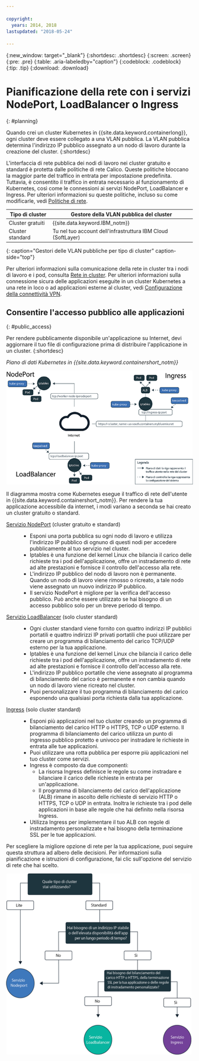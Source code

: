 ```yaml
---

copyright:
  years: 2014, 2018
lastupdated: "2018-05-24"

---
```


{:new_window: target="_blank"}
{:shortdesc: .shortdesc}
{:screen: .screen}
{:pre: .pre}
{:table: .aria-labeledby="caption"}
{:codeblock: .codeblock}
{:tip: .tip}
{:download: .download}



# Pianificazione della rete con i servizi NodePort, LoadBalancer o Ingress
{: #planning}

Quando crei un cluster Kubernetes in {{site.data.keyword.containerlong}}, ogni cluster deve essere collegato a una VLAN pubblica. La VLAN pubblica
determina l'indirizzo IP pubblico assegnato a un nodo di lavoro durante la creazione del cluster.
{:shortdesc}

L'interfaccia di rete pubblica dei nodi di lavoro nei cluster gratuito e standard è protetta dalle politiche di rete Calico. Queste politiche bloccano la maggior parte del traffico in entrata per impostazione predefinita. Tuttavia, è consentito il traffico in entrata necessario al funzionamento di Kubernetes, così come le connessioni ai servizi NodePort, LoadBalancer e Ingress. Per ulteriori informazioni su queste politiche, incluso su come modificarle, vedi [Politiche di rete](cs_network_policy.html#network_policies).

|Tipo di cluster|Gestore della VLAN pubblica del cluster|
|------------|------------------------------------------|
|Cluster gratuiti|{{site.data.keyword.IBM_notm}}|
|Cluster standard|Tu nel tuo account dell'infrastruttura IBM Cloud (SoftLayer)|
{: caption="Gestori delle VLAN pubbliche per tipo di cluster" caption-side="top"}

Per ulteriori informazioni sulla comunicazione della rete in cluster tra i nodi di lavoro e i pod, consulta [Rete in cluster](cs_secure.html#in_cluster_network). Per ulteriori informazioni sulla connessione sicura delle applicazioni eseguite in un cluster Kubernetes a una rete in loco o ad applicazioni esterne al cluster, vedi [Configurazione della connettività VPN](cs_vpn.html).

## Consentire l'accesso pubblico alle applicazioni
{: #public_access}

Per rendere pubblicamente disponibile un'applicazione su Internet, devi aggiornare il tuo file di configurazione prima di distribuire l'applicazione in un cluster.
{:shortdesc}

*Piano di dati Kubernetes in {{site.data.keyword.containershort_notm}}*

![{{site.data.keyword.containerlong_notm}} architettura Kubernetes](images/networking.png)

Il diagramma mostra come Kubernetes esegue il traffico di rete dell'utente in {{site.data.keyword.containershort_notm}}. Per rendere la tua applicazione accessibile da internet, i modi variano a seconda se hai creato un cluster gratuito o standard.

<dl>
<dt><a href="cs_nodeport.html#planning" target="_blank">Servizio NodePort</a> (cluster gratuito e standard)</dt>
<dd>
 <ul>
  <li>Esponi una porta pubblica su ogni nodo di lavoro e utilizza l'indirizzo IP pubblico di ognuno di questi nodi
per accedere pubblicamente al tuo servizio nel cluster.</li>
  <li>Iptables è una funzione del kernel Linux che bilancia il carico delle richieste tra i pod dell'applicazione, offre un instradamento di rete ad alte prestazioni e fornisce il controllo dell'accesso alla rete.</li>
  <li>L'indirizzo IP pubblico del nodo di lavoro non è
permanente. Quando un nodo di lavoro viene rimosso
o ricreato, a tale nodo viene assegnato un nuovo indirizzo IP pubblico.</li>
  <li>Il servizio NodePort è migliore per la verifica dell'accesso pubblico. Può anche essere utilizzato se hai bisogno di un accesso pubblico solo per un breve periodo di tempo.</li>
 </ul>
</dd>
<dt><a href="cs_loadbalancer.html#planning" target="_blank">Servizio LoadBalancer</a> (solo cluster standard)</dt>
<dd>
 <ul>
  <li>Ogni cluster standard viene fornito con quattro indirizzi IP pubblici portatili e quattro indirizzi IP privati portatili che puoi utilizzare per creare un programma di bilanciamento del carico TCP/UDP esterno per la tua applicazione.</li>
  <li>Iptables è una funzione del kernel Linux che bilancia il carico delle richieste tra i pod dell'applicazione, offre un instradamento di rete ad alte prestazioni e fornisce il controllo dell'accesso alla rete.</li>
  <li>L'indirizzo IP pubblico portatile che viene assegnato al programma di bilanciamento del carico è permanente
e non cambia quando un nodo di lavoro viene ricreato nel cluster.</li>
  <li>Puoi personalizzare il tuo programma di bilanciamento del carico
esponendo una qualsiasi porta richiesta dalla tua applicazione.</li></ul>
</dd>
<dt><a href="cs_ingress.html#planning" target="_blank">Ingress</a> (solo cluster
standard)</dt>
<dd>
 <ul>
  <li>Esponi più applicazioni nel tuo cluster creando un programma di bilanciamento del carico HTTP o HTTPS, TCP o UDP esterno. Il programma di bilanciamento del carico utilizza un punto di ingresso pubblico protetto e univoco per instradare le richieste in entrata alle tue applicazioni. </li>
  <li>Puoi utilizzare una rotta pubblica per esporre più applicazioni nel tuo cluster come servizi.</li>
  <li>Ingress è composto da due componenti:
   <ul>
    <li>La risorsa Ingress definisce
le regole su come instradare e bilanciare il carico delle richieste in entrata per un'applicazione.</li>
    <li>Il programma di bilanciamento del carico dell'applicazione (ALB) rimane in ascolto delle richieste di servizio HTTP o HTTPS, TCP o UDP in entrata. Inoltra le richieste tra i pod delle applicazioni in base alle regole che hai definito nella risorsa Ingress.</li>
   </ul>
  <li>Utilizza Ingress per implementare il tuo ALB con regole di instradamento personalizzate e hai bisogno della terminazione SSL per le tue applicazioni. </li>
 </ul>
</dd></dl>

Per scegliere la migliore opzione di rete per la tua applicazione, puoi seguire questa struttura ad albero delle decisioni. Per informazioni sulla pianificazione e istruzioni di configurazione, fai clic sull'opzione del servizio di rete che hai scelto. 

<img usemap="#networking_map" border="0" class="image" src="images/networkingdt.png" width="500px" alt="Questa immagine ti guida nella scelta della migliore opzione di rete per la tua applicazione. Se questa immagine non viene visualizzata, le informazioni possono ancora essere trovate nella documentazione." style="width:500px;" />
<map name="networking_map" id="networking_map">
<area href="/docs/containers/cs_nodeport.html" alt="Servizio Nodeport" shape="circle" coords="52, 283, 45"/>
<area href="/docs/containers/cs_loadbalancer.html" alt="Servizio LoadBalancer" shape="circle" coords="247, 419, 44"/>
<area href="/docs/containers/cs_ingress.html" alt="Servizio Ingress" shape="circle" coords="445, 420, 45"/>
</map>
